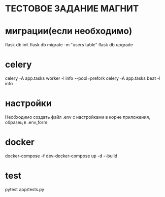 # ТЕСТОВОЕ ЗАДАНИЕ МАГНИТ #

# миграции(если необходимо)
flask db init
flask db migrate -m "users table"
flask db upgrade

# celery
celery -A app.tasks worker -l info --pool=prefork
celery -A app.tasks beat -l info

# настройки
Необходимо создать файл .env c настройками в корне приложения, образец в .env_form

# docker
docker-compose -f dev-docker-compose up -d --build

# test
pytest app/tests.py
